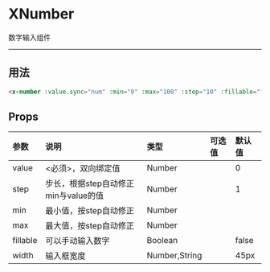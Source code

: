 # XNumber

数字输入组件

----

## 用法

```html
<x-number :value.sync="num" :min="0" :max="100" :step="10" :fillable="false"></x-number>
```

## Props
| 参数 | 说明 |	类型 | 可选值 | 默认值 |
| :---- | :---- | :---- | :---- | :---- |
| value | <必须>，双向绑定值 | Number |  | 0 |
| step | 步长，根据step自动修正min与value的值 | Number |  | 1 |
| min | 最小值，按step自动修正 | Number |  |  |
| max | 最大值，按step自动修正 | Number |  |  |
| fillable | 可以手动输入数字 | Boolean |  | false |
| width | 输入框宽度 | Number,String |  | 45px |

